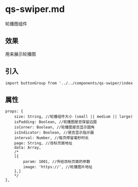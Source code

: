 # qs-swiper.md
轮播图组件

## 效果
用来展示轮播图

## 引入
`
import buttonGroup from '../../components/qs-swiper/index
`

## 属性
```
props: {
    size: String, //轮播组件大小 (small || medium || large)
    isPadding: Boolean, //轮播图是否保留边距
    isCorner: Boolean, //轮播图是否显示圆角
    isIndicator: Boolean, //是否显示指示器
    interval: Number, //每页停留毫秒时长
    page: String, //目标页面地址
    data: Array,
    /*
    [{
        param: 1001, //传给目标页面的参数
        image: 'https://', //轮播图片地址
    },]
    */
},
```

